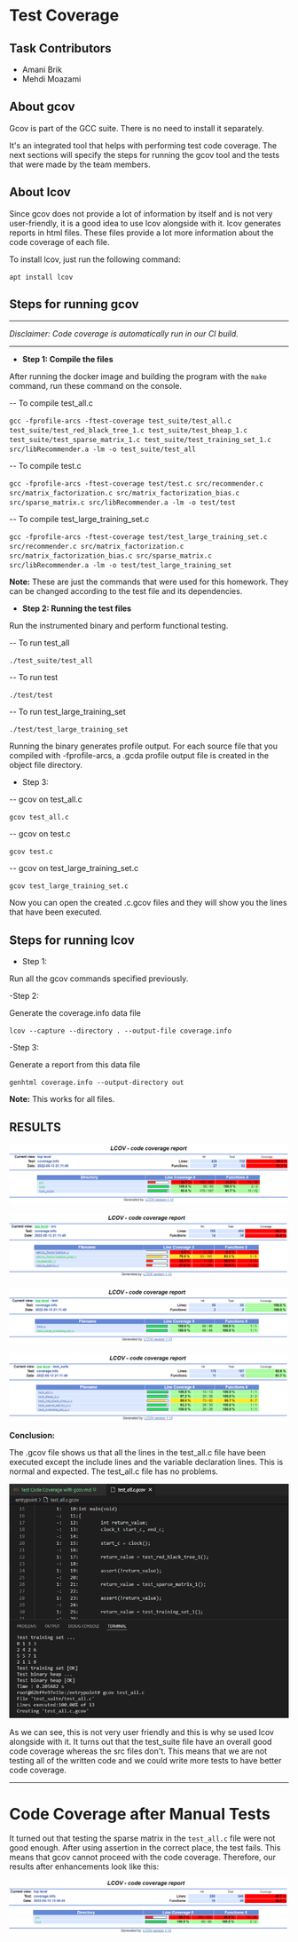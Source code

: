 # Test Coverage

## Task Contributors
- Amani Brik
- Mehdi Moazami

## About gcov
Gcov is part of the GCC suite. There is no need to install it separately.

It's an integrated tool that helps with performing test code coverage. The next sections will specify the steps for running the gcov tool and the tests that were made by the team members.

## About lcov

Since gcov does not provide a lot of information by itself and is not very user-friendly, it is a good idea to use lcov alongside with it. lcov generates reports in html files. These files provide a lot more information about the code coverage of each file.

To install lcov, just run the following command:

`apt install lcov`

## Steps for running gcov
---

*Disclaimer: Code coverage is automatically run in our CI build.*

---
- **Step 1: Compile the files**

After running the docker image and building the program with the `make` command, run these command on the console.

-- To compile test_all.c

`gcc -fprofile-arcs -ftest-coverage test_suite/test_all.c test_suite/test_red_black_tree_1.c test_suite/test_bheap_1.c test_suite/test_sparse_matrix_1.c test_suite/test_training_set_1.c src/libRecommender.a -lm -o test_suite/test_all`

-- To compile test.c

`gcc -fprofile-arcs -ftest-coverage test/test.c src/recommender.c src/matrix_factorization.c src/matrix_factorization_bias.c src/sparse_matrix.c src/libRecommender.a -lm -o test/test`

-- To compile test_large_training_set.c

`gcc -fprofile-arcs -ftest-coverage test/test_large_training_set.c src/recommender.c src/matrix_factorization.c src/matrix_factorization_bias.c src/sparse_matrix.c src/libRecommender.a -lm -o test/test_large_training_set`

**Note:** These are just the commands that were used for this homework. They can be changed according to the test file and its dependencies.

- **Step 2: Running the test files**

Run the instrumented binary and perform functional testing.

-- To run test_all

`./test_suite/test_all`

-- To run test

`./test/test`

-- To run test_large_training_set

`./test/test_large_training_set`

Running the binary generates profile output. For each source file that you compiled with -fprofile-arcs, a .gcda profile output file is created in the object file directory.

- Step 3:

-- gcov on test_all.c

`gcov test_all.c`

-- gcov on test.c

`gcov test.c`

-- gcov on test_large_training_set.c

`gcov test_large_training_set.c`

Now you can open the created .c.gcov files and they will show you the lines that have been executed.

## Steps for running lcov

- Step 1:

Run all the gcov commands specified previously.

-Step 2:

Generate the coverage.info data file

`lcov --capture --directory . --output-file coverage.info`

-Step 3:

Generate a report from this data file

`genhtml coverage.info --output-directory out`

**Note:** This works for all files.

## RESULTS

![](./img/LCOV_general.PNG)

![](./img/LCOV_src.PNG)

![](./img/LCOV_test.PNG)

![](./img/LCOV_test_suite.PNG)

**Conclusion:**

The .gcov file shows us that all the lines in the test_all.c file have been executed except the include lines and the variable declaration lines. This is normal and expected. The test_all.c file has no problems.

![](./img/Code_Coverage_Test_All.PNG)

As we can see, this is not very user friendly and this is why se used lcov alongside with it. It turns out that the test_suite file have an overall good code coverage whereas the src files don't. This means that we are not testing all of the written code and we could write more tests to have better code coverage.

---

# Code Coverage after Manual Tests

It turned out that testing the sparse matrix in the `test_all.c` file were not good enough. After using assertion in the correct place, the test fails. This means that gcov cannot proceed with the code coverage. Therefore, our results after enhancements look like this:
 
![](./img/LCOV_post_manual_test.PNG) 